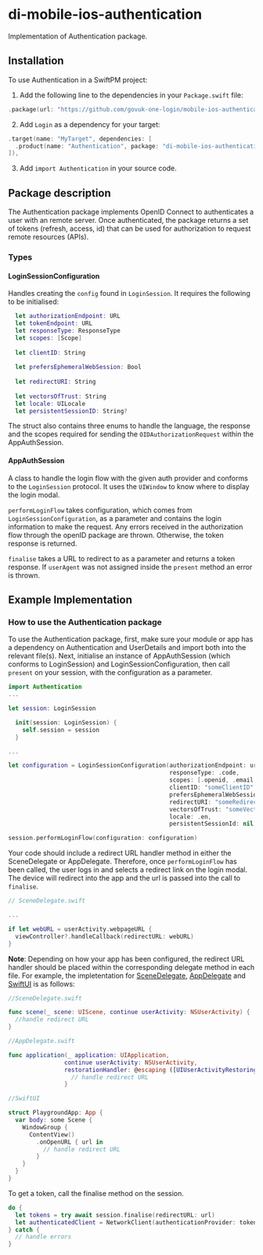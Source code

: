 # di-mobile-ios-authentication

Implementation of Authentication package.

## Installation

To use Authentication in a SwiftPM project:

1. Add the following line to the dependencies in your `Package.swift` file:

```swift
.package(url: "https://github.com/govuk-one-login/mobile-ios-authentication", branch: "main"),
```

2. Add `Login` as a dependency for your target:

```swift
.target(name: "MyTarget", dependencies: [
  .product(name: "Authentication", package: "di-mobile-ios-authentication")
]),
```

3. Add `import Authentication` in your source code.

## Package description

The Authentication package implements OpenID Connect to authenticates a user with an remote server.
Once authenticated, the package returns a set of tokens (refresh, access, id) that can be used for authorization to request remote resources (APIs).

### Types

#### LoginSessionConfiguration

Handles creating the `config` found in `LoginSession`. It requires the following to be initialised:

```swift
  let authorizationEndpoint: URL
  let tokenEndpoint: URL
  let responseType: ResponseType
  let scopes: [Scope]
   
  let clientID: String
   
  let prefersEphemeralWebSession: Bool
   
  let redirectURI: String
   
  let vectorsOfTrust: String
  let locale: UILocale
  let persistentSessionID: String?
```

The struct also contains three enums to handle the language, the response and the scopes required for sending the `OIDAuthorizationRequest` within the AppAuthSession. 

#### AppAuthSession

A class to handle the login flow with the given auth provider and conforms to the `LoginSession` protocol. It uses the `UIWindow` to know where to display the login modal.

`performLoginFlow` takes configuration, which comes from `LoginSessionConfiguration`, as a parameter and contains the login information to make the request. Any errors received in the authorization flow through the openID package are thrown. Otherwise, the token response is returned.

`finalise` takes a URL to redirect to as a parameter and returns a token response. If `userAgent` was not assigned inside the `present` method an error is thrown.

## Example Implementation

### How to use the Authentication package

To use the Authentication package, first, make sure your module or app has a dependency on Authentication and UserDetails and import both into the relevant file(s). Next, initialise an instance of AppAuthSession (which conforms to LoginSession) and LoginSessionConfiguration, then call `present` on your session, with the configuration as a parameter.

```swift
import Authentication
...

let session: LoginSession

  init(session: LoginSession) {
    self.session = session
  }

...

let configuration = LoginSessionConfiguration(authorizationEndpoint: url,
                                              responseType: .code,
                                              scopes: [.openid, .email, .phone, .offline_access],
                                              clientID: "someClientID",
                                              prefersEphemeralWebSession: true,
                                              redirectURI: "someRedirectURI",
                                              vectorsOfTrust: "someVectorOfTrust",
                                              locale: .en,
                                              persistentSessionId: nil)

session.performLoginFlow(configuration: configuration)

```

Your code should include a redirect URL handler method in either the SceneDelegate or AppDelegate. Therefore, once `performLoginFlow` has been called, the user logs in and selects a redirect link on the login modal. The device will redirect into the app and the url is passed into the call to `finalise`.

```swift
// SceneDelegate.swift

...

if let webURL = userActivity.webpageURL {
  viewController?.handleCallback(redirectURL: webURL)
}

```

**Note**: Depending on how your app has been configured, the redirect URL handler should be placed within the corresponding delegate method in each file. For example, the impletentation for [SceneDelegate](https://developer.apple.com/documentation/uikit/uiscenedelegate/3238056-scene), [AppDelegate](https://developer.apple.com/documentation/uikit/uiapplicationdelegate/1623072-application) and [SwiftUI](https://developer.apple.com/documentation/swiftui/environmentvalues/openurl) is as follows:

```swift
//SceneDelegate.swift

func scene(_ scene: UIScene, continue userActivity: NSUserActivity) {
  //handle redirect URL
}

//AppDelegate.swift

func application(_ application: UIApplication, 
                continue userActivity: NSUserActivity,
                restorationHandler: @escaping ([UIUserActivityRestoring]?) -> Void) -> Bool {
                  // handle redirect URL
                }

//SwiftUI

struct PlaygroundApp: App {
  var body: some Scene {
    WindowGroup {
      ContentView()
        .onOpenURL { url in
          // handle redirect URL
        }
    }
  }
}

```

To get a token, call the finalise method on the session.


```swift
do {
  let tokens = try await session.finalise(redirectURL: url)
  let authenticatedClient = NetworkClient(authenticationProvider: tokens)
} catch {
  // handle errors
}
                
```
